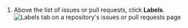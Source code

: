 1. Above the list of issues or pull requests, click **Labels**.
   ![Labels tab on a repository's issues or pull requests page](/assets/images/help/issues/issues_labels_button.png)
